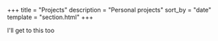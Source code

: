 +++
title = "Projects"
description = "Personal projects"
sort_by = "date"
template = "section.html"
+++

I'll get to this too
